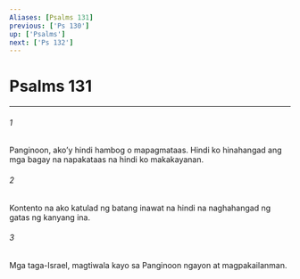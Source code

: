 ```yaml
---
Aliases: [Psalms 131]
previous: ['Ps 130']
up: ['Psalms']
next: ['Ps 132']
---
```

# Psalms 131

***

###### 1
Panginoon, akoʼy hindi hambog o mapagmataas. Hindi ko hinahangad ang mga bagay na napakataas na hindi ko makakayanan. 

###### 2
Kontento na ako katulad ng batang inawat na hindi na naghahangad ng gatas ng kanyang ina. 

###### 3
Mga taga-Israel, magtiwala kayo sa Panginoon ngayon at magpakailanman.
